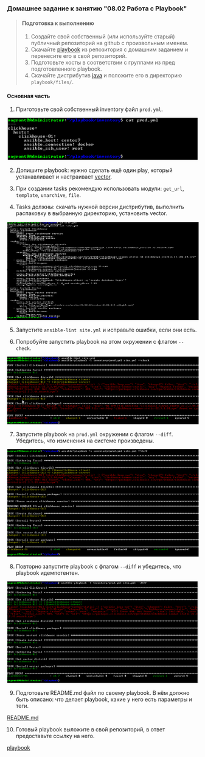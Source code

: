 ### Домашнее задание к занятию "08.02 Работа с Playbook"

> #### Подготовка к выполнению
>
> 1. Создайте свой собственный (или используйте старый) публичный репозиторий на github с произвольным именем.
> 2. Скачайте [playbook](https://github.com/netology-code/mnt-homeworks/blob/master/08-ansible-02-playbook/playbook) из репозитория с домашним заданием и перенесите его в свой репозиторий.
> 3. Подготовьте хосты в соответствии с группами из пред подготовленного playbook.
> 4. Скачайте дистрибутив [java](https://www.oracle.com/java/technologies/javase-jdk11-downloads.html) и положите его в директорию `playbook/files/`.

#### Основная часть

1. Приготовьте свой собственный inventory файл `prod.yml`.

![Playbook_1.png](https://github.com/tsteplova/devops-netology/blob/fix/Playbook/png/Playbook_1.png?raw=true)

2. Допишите playbook: нужно сделать ещё один play, который устанавливает и настраивает [vector](https://vector.dev).

3. При создании tasks рекомендую использовать модули: `get_url`, `template`, `unarchive`, `file`.

4. Tasks должны: скачать нужной версии дистрибутив, выполнить распаковку в выбранную директорию, установить vector.

![Playbook_2.png](https://github.com/tsteplova/devops-netology/blob/fix/Playbook/png/Playbook_2.png?raw=true)

5. Запустите `ansible-lint site.yml` и исправьте ошибки, если они есть.

6. Попробуйте запустить playbook на этом окружении с флагом `--check`.

![Playbook_3.png](https://github.com/tsteplova/devops-netology/blob/fix/Playbook/png/Playbook_3.png?raw=true)

7. Запустите playbook на `prod.yml` окружении с флагом `--diff`. Убедитесь, что изменения на системе произведены.

![Playbook_4.png](https://github.com/tsteplova/devops-netology/blob/fix/Playbook/png/Playbook_4.png?raw=true)

8. Повторно запустите playbook с флагом `--diff` и убедитесь, что playbook идемпотентен.

![Playbook_5.png](https://github.com/tsteplova/devops-netology/blob/fix/Playbook/png/Playbook_5.png?raw=true)

9. Подготовьте README.md файл по своему playbook. В нём должно быть  описано: что делает playbook, какие у него есть параметры и теги.

[README.md](https://github.com/tsteplova/devops-netology/blob/fix/Playbook/Playbook.md)

10. Готовый playbook выложите в свой репозиторий, в ответ предоставьте ссылку на него.

[playbook](https://github.com/tsteplova/devops-netology/tree/fix/Playbook)